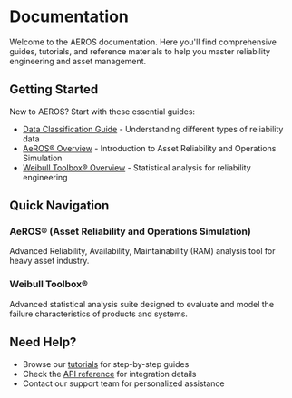 # Documentation

Welcome to the AEROS documentation. Here you'll find comprehensive guides, tutorials, and reference materials to help you master reliability engineering and asset management.

## Getting Started

New to AEROS? Start with these essential guides:

- [Data Classification Guide](./data-classification) - Understanding different types of reliability data
- [AeROS® Overview](./aeros/) - Introduction to Asset Reliability and Operations Simulation
- [Weibull Toolbox® Overview](./weibull/) - Statistical analysis for reliability engineering

## Quick Navigation

### AeROS® (Asset Reliability and Operations Simulation)
Advanced Reliability, Availability, Maintainability (RAM) analysis tool for heavy asset industry.

### Weibull Toolbox®
Advanced statistical analysis suite designed to evaluate and model the failure characteristics of products and systems.

## Need Help?

- Browse our [tutorials](/tutorials/) for step-by-step guides
- Check the [API reference](/api/) for integration details
- Contact our support team for personalized assistance